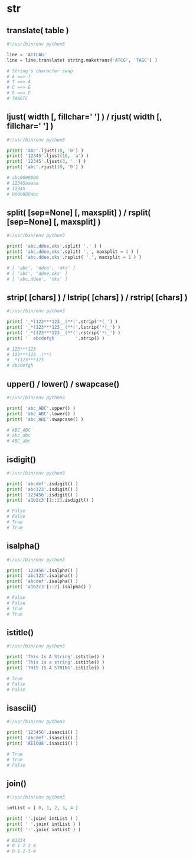 # str

## translate( table )
```python
#!/usr/bin/env python3

line = 'ATTCAG'
line = line.translate( string.maketrans('ATCG', 'TAGC') )

# String's character swap
# A ==> T
# T ==> A
# C ==> G
# G ==> C
# TAAGTC
```

## ljust( width [, fillchar=' '] ) / rjust( width [, fillchar=' '] )
```python
#!/usr/bin/env python3

print( 'abc'.ljust(10, '0') )
print( '12345'.ljust(10, 'a') )
print( '12345'.ljust(3, '.') )
print( 'abc'.rjust(10, '0') )

# abc0000000
# 12345aaaaa
# 12345
# 0000000abc
```

## split( [sep=None] [, maxsplit] ) / rsplit( [sep=None] [, maxsplit] )
```python
#!/usr/bin/env python3

print( 'abc,ddee,oks'.split( ',' ) )
print( 'abc,ddee,oks'.split( ',', maxsplit = 1 ) )
print( 'abc,ddee,oks'.rsplit( ',', maxsplit = 1 ) )

# [ 'abc', 'ddee', 'oks' ]
# [ 'abc', 'ddee,oks' ]
# [ 'abc,ddee', 'oks' ]
```

## strip( [chars] ) / lstrip( [chars] ) / rstrip( [chars] )
```python
#!/usr/bin/env python3

print( '_*(123***123__(**('.strip('*(_') )
print( '_*(123***123__(**('.lstrip('*(_') )
print( '_*(123***123__(**('.rstrip('*(_') )
print( '  abcdefgh        '.strip() )

# 123***123
# 123***123__(**(
# _*(123***123
# abcdefgh
```

## upper() / lower() / swapcase()
```python
#!/usr/bin/env python3

print( 'abc_ABC'.upper() )
print( 'abc_ABC'.lower() )
print( 'abc_ABC'.swapcase() )

# ABC_ABC
# abc_abc
# ABC_abc
```

## isdigit()
```python
#!/usr/bin/env python3

print( 'abcdef'.isdigit() )
print( 'abc123'.isdigit() )
print( '123456'.isdigit() )
print( 'a1b2c3'[1::2].isdigit() )

# False
# False
# True
# True
```

## isalpha()
```python
#!/usr/bin/env python3

print( '123456'.isalpha() )
print( 'abc123'.isalpha() )
print( 'abcdef'.isalpha() )
print( 'a1b2c3'[::2].isalpha() )

# False
# False
# True
# True
```

## istitle()
```python
#!/usr/bin/env python3

print( 'This Is A String'.istitle() )
print( 'This is a string'.istitle() )
print( 'THIS IS A STRING'.istitle() )

# True
# False
# False
```

## isascii()
```python
#!/usr/bin/env python3

print( '123456'.isascii() )
print( 'abcdef'.isascii() )
print( 'ÄÊÎÔÛÆ'.isascii() )

# True
# True
# False
```

## join()
```python
#!/usr/bin/env python3

intList = [ 0, 1, 2, 3, 4 ]

print( ''.join( intList ) )
print( ' '.join( intList ) )
print( '-'.join( intList ) )

# 01234
# 0 1 2 3 4
# 0-1-2-3-4
```